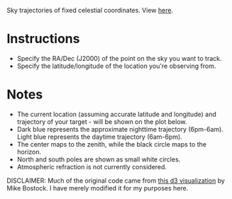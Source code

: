 Sky trajectories of fixed celestial coordinates.  View [here](http://www.tonyyli.com/viz/skypaths/index.html).

# Instructions

- Specify the RA/Dec (J2000) of the point on the sky you want to track.
- Specify the latitude/longitude of the location you're observing from.


# Notes

- The current location (assuming accurate latitude and longitude) and trajectory of your target - will be shown on the plot below.
- Dark blue represents the approximate nighttime trajectory (6pm-6am). Light blue represents the daytime trajectory (6am-6pm).
- The center maps to the zenith, while the black circle maps to the horizon.
- North and south poles are shown as small white circles.
- Atmospheric refraction is not currently considered.

DISCLAIMER: Much of the original code came from [this d3 visualization](http://bl.ocks.org/mbostock/7784f4b2c7838b893e9b) by Mike Bostock.  I have merely modified it for my purposes here.